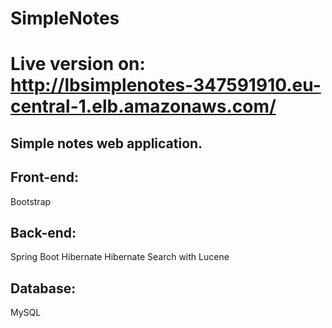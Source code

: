 # SimpleNotes
# Live version on: http://lbsimplenotes-347591910.eu-central-1.elb.amazonaws.com/
## Simple notes web application.
## Front-end: 
Bootstrap
## Back-end: 
Spring Boot
Hibernate
Hibernate Search with Lucene
## Database:
MySQL
